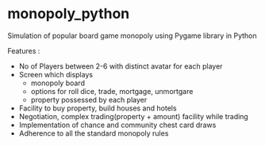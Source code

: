 # monopoly_python
Simulation of popular board game monopoly using Pygame library in Python

Features :

* No of Players between 2-6 with distinct avatar for each player
* Screen which displays
    * monopoly board
    * options for roll dice, trade, mortgage, unmortgare
    * property possessed by each player
* Facility to buy property, build houses and hotels
* Negotiation, complex trading(property + amount) facility while trading
* Implementation of chance and community chest card draws
* Adherence to all the standard monopoly rules
